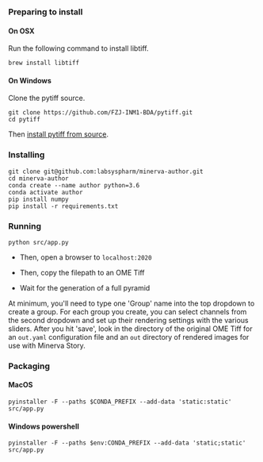 ### Preparing to install

#### On OSX

Run the following command to install libtiff.

```
brew install libtiff
```

#### On Windows

Clone the pytiff source.

```
git clone https://github.com/FZJ-INM1-BDA/pytiff.git
cd pytiff
```

Then [install pytiff from source](https://github.com/FZJ-INM1-BDA/pytiff#installation-on-windows).

### Installing
```
git clone git@github.com:labsyspharm/minerva-author.git
cd minerva-author
conda create --name author python=3.6
conda activate author
pip install numpy
pip install -r requirements.txt
```

### Running

```
python src/app.py
```

- Then, open a browser to `localhost:2020`

- Then, copy the filepath to an OME Tiff

- Wait for the generation of a full pyramid

At minimum, you'll need to type one 'Group' name into the top dropdown to create a group. For each group you create, you can select channels from the second dropdown and set up their rendering settings with the various sliders. After you hit 'save', look in the directory of the original OME Tiff for an `out.yaml` configuration file and an `out` directory of rendered images for use with Minerva Story.

### Packaging

#### MacOS

```
pyinstaller -F --paths $CONDA_PREFIX --add-data 'static:static' src/app.py
```

#### Windows powershell

```
pyinstaller -F --paths $env:CONDA_PREFIX --add-data 'static;static' src/app.py
```
